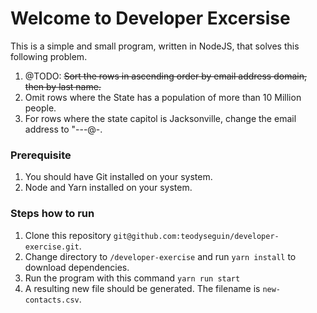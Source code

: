 # Welcome to Developer Excersise

This is a simple and small program, written in NodeJS, that solves this following problem.

1. @TODO: ~~Sort the rows in ascending order by email address domain, then by last name.~~
2. Omit rows where the State has a population of more than 10 Million people.
3. For rows where the state capitol is Jacksonville, change the email address to "---@-.

### Prerequisite

1. You should have Git installed on your system.
2. Node and Yarn installed on your system.

### Steps how to run

1. Clone this repository `git@github.com:teodyseguin/developer-exercise.git`.
2. Change directory to `/developer-exercise` and run `yarn install` to download dependencies.
3. Run the program with this command `yarn run start`
4. A resulting new file should be generated. The filename is `new-contacts.csv`.
